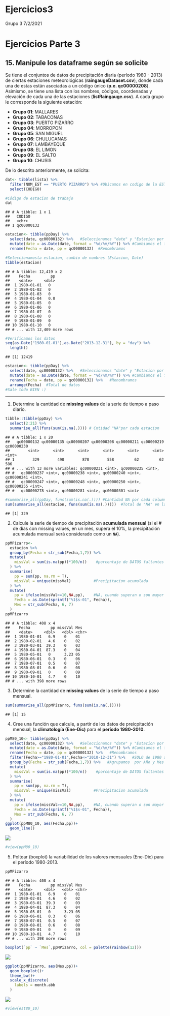 Ejercicios3
================
Grupo 3
7/2/2021

# Ejercicios Parte 3

## 15\. Manipule los dataframe según se solicite

Se tiene el conjuntos de datos de precipitación diaria (período 1980 -
2013) de ciertas estaciones meteorológicas (**raingaugeDataset.csv**),
donde cada una de estas están asociadas a un código único (**p.e.
qc00000208**). Asimismo, se tiene una lista con los nombres, códigos,
coordenadas y elevación de cada una de las estaciones
(**listRaingauge.csv**). A cada grupo le corresponde la siguiente
estación:

  - **Grupo 01**: MALLARES
  - **Grupo 02**: TABACONAS
  - **Grupo 03**: PUERTO PIZARRO
  - **Grupo 04**: MORROPON
  - **Grupo 05**: SAN MIGUEL
  - **Grupo 06**: CHULUCANAS
  - **Grupo 07**: LAMBAYEQUE
  - **Grupo 08**: EL LIMON
  - **Grupo 09**: EL SALTO
  - **Grupo 10**: CHUSIS

De lo descrito anteriormente, se solicita:

``` r
dat<- tibble(lista) %>% 
  filter(NOM_EST == "PUERTO PIZARRO") %>% #Ubicamos en codigo de la ESTACION
  select(CODIGO)
```

``` r
#Código de estacion de trabajo
dat
```

    ## # A tibble: 1 x 1
    ##   CODIGO    
    ##   <chr>     
    ## 1 qc00000132

``` r
estacion<- tibble(ppDay) %>% 
  select(date, qc00000132) %>%   #Seleccionamos "date" y "Estacion por el codigo"
  mutate(date = as.Date(date, format = "%d/%m/%Y")) %>% #Cambiamos el formato de fecha
  rename(Fecha = date, pp = qc00000132)  #Renombramos
```

``` r
#Seleccionamosla estacion, cambio de nombres (Estacion, Date)
tibble(estacion)
```

    ## # A tibble: 12,419 x 2
    ##    Fecha         pp
    ##    <date>     <dbl>
    ##  1 1980-01-01   0  
    ##  2 1980-01-02   0  
    ##  3 1980-01-03   0  
    ##  4 1980-01-04   0.8
    ##  5 1980-01-05   0  
    ##  6 1980-01-06   0  
    ##  7 1980-01-07   0  
    ##  8 1980-01-08   0  
    ##  9 1980-01-09   0  
    ## 10 1980-01-10   0  
    ## # ... with 12,409 more rows

``` r
#Verificamos los datos
seq(as.Date("1980-01-01"),as.Date("2013-12-31"), by = "day") %>% 
  length()
```

    ## [1] 12419

``` r
estacion<- tibble(ppDay) %>% 
  select(date, qc00000132) %>%   #Seleccionamos "date" y "Estacion por el codigo"
  mutate(date = as.Date(date, format = "%d/%m/%Y")) %>% #Cambiamos el formato de fecha
  rename(Fecha = date, pp = qc00000132) %>%   #Renombramos
  arrange(Fecha)  #Total de datos
#Sale todo BIEN :)
```

-----

1)  Determine la cantidad de **missing values** de la serie de tiempo a
    paso diario.

<!-- end list -->

``` r
tibble::tibble(ppDay) %>% 
  select(2:21) %>% 
  summarise_all(funs(sum(is.na(.)))) # Cntidad "NA"por cada estacion 
```

    ## # A tibble: 1 x 20
    ##   qc00000132 qc00000135 qc00000207 qc00000208 qc00000211 qc00000219 qc00000230
    ##        <int>      <int>      <int>      <int>      <int>      <int>      <int>
    ## 1        329        490        878        558         62         62        586
    ## # ... with 13 more variables: qc00000231 <int>, qc00000235 <int>,
    ## #   qc00000237 <int>, qc00000238 <int>, qc00000240 <int>, qc00000241 <int>,
    ## #   qc00000247 <int>, qc00000248 <int>, qc00000250 <int>, qc00000255 <int>,
    ## #   qc00000278 <int>, qc00000281 <int>, qc00000301 <int>

``` r
#summarise_all(ppDay, funs(sum(is.na(.)))) #Cantidad NA por cada columna
sum(summarise_all(estacion, funs(sum(is.na(.)))))  #Total de "NA" en la estacion "Puerto Pizarro"
```

    ## [1] 329

2)  Calcule la serie de tiempo de precipitación **acumulada mensual**
    (si el \# de días con missing values, en un mes, supera el 10%, la
    precipitación acumulada mensual será considerado como un **`NA`**).

<!-- end list -->

``` r
ppMPizarro<-
  estacion %>% 
  group_by(Fecha = str_sub(Fecha,1,7)) %>% 
  mutate(
    missVal = sum(is.na(pp))*100/n()    #porcentaje de DATOS faltantes
  ) %>% 
  summarise(
    pp = sum(pp, na.rm = T),
    missVal = unique(missVal)          #Precipitacion acumulada
  ) %>% 
  mutate(
    pp = ifelse(missVal>=10,NA,pp),    #NA, cuando superan o son mayor a 10%
    Fecha = as.Date(sprintf("%1$s-01", Fecha)),
    Mes = str_sub(Fecha, 6, 7)
  )
ppMPizarro
```

    ## # A tibble: 408 x 4
    ##    Fecha         pp missVal Mes  
    ##    <date>     <dbl>   <dbl> <chr>
    ##  1 1980-01-01   6.9    0    01   
    ##  2 1980-02-01   4.6    0    02   
    ##  3 1980-03-01  39.3    0    03   
    ##  4 1980-04-01  87.3    0    04   
    ##  5 1980-05-01   0      3.23 05   
    ##  6 1980-06-01   0.3    0    06   
    ##  7 1980-07-01   0.5    0    07   
    ##  8 1980-08-01   0.6    0    08   
    ##  9 1980-09-01   0      0    09   
    ## 10 1980-10-01   4.7    0    10   
    ## # ... with 398 more rows

3)  Determine la cantidad de **missing values** de la serie de tiempo a
    paso mensual.

<!-- end list -->

``` r
sum(summarise_all(ppMPizarro, funs(sum(is.na(.)))))
```

    ## [1] 15

4)  Cree una función que calcule, a partir de los datos de preicpitación
    mensual, la **climatología (Ene-Dic)** para el **período
    1980-2010**.

<!-- end list -->

``` r
ppM80_10<- tibble(ppDay) %>% 
  select(date, qc00000132) %>%   #Seleccionamos "date" y "Estacion por el codigo"
  mutate(date = as.Date(date, format = "%d/%m/%Y")) %>% #Cambiamos el formato de fecha
  rename(Fecha = date, pp = qc00000132) %>%   #Renombramos
  filter(Fecha>="1980-01-01",Fecha<="2010-12-31") %>%   #SOLO de 1980 a 2010
  group_by(Fecha = str_sub(Fecha,1,7)) %>%   #Agrupamos  por Año y Mes
  mutate(
    missVal = sum(is.na(pp))*100/n()    #porcentaje de DATOS faltantes
  ) %>% 
  summarise(
    pp = sum(pp, na.rm = T),
    missVal = unique(missVal)          #Precipitacion acumulada
  ) %>% 
  mutate(
    pp = ifelse(missVal>=10,NA,pp),    #NA, cuando superan o son mayor a 10%
    Fecha = as.Date(sprintf("%1$s-01", Fecha)),
    Mes = str_sub(Fecha, 6, 7)
  )
ggplot(ppM80_10, aes(Fecha,pp))+
  geom_line()
```

![](Ejercicios3_files/figure-gfm/unnamed-chunk-9-1.png)<!-- -->

``` r
#view(ppM80_10)
```

5)  Poltear (boxplot) la variabilidad de los valores mensuales (Ene-Dic)
    para el período 1980-2013.

<!-- end list -->

``` r
ppMPizarro
```

    ## # A tibble: 408 x 4
    ##    Fecha         pp missVal Mes  
    ##    <date>     <dbl>   <dbl> <chr>
    ##  1 1980-01-01   6.9    0    01   
    ##  2 1980-02-01   4.6    0    02   
    ##  3 1980-03-01  39.3    0    03   
    ##  4 1980-04-01  87.3    0    04   
    ##  5 1980-05-01   0      3.23 05   
    ##  6 1980-06-01   0.3    0    06   
    ##  7 1980-07-01   0.5    0    07   
    ##  8 1980-08-01   0.6    0    08   
    ##  9 1980-09-01   0      0    09   
    ## 10 1980-10-01   4.7    0    10   
    ## # ... with 398 more rows

``` r
boxplot(`pp` ~ `Mes`,ppMPizarro, col = palette(rainbow(12)))
```

![](Ejercicios3_files/figure-gfm/unnamed-chunk-10-1.png)<!-- -->

``` r
ggplot(ppMPizarro, aes(Mes,pp))+
  geom_boxplot()+
  theme_bw()+
  scale_x_discrete(
    labels = month.abb
  )
```

![](Ejercicios3_files/figure-gfm/unnamed-chunk-10-2.png)<!-- -->

``` r
#view(est80_10)
```

